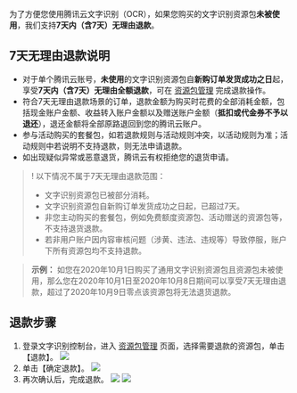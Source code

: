 为了方便您使用腾讯云文字识别（OCR），如果您购买的文字识别资源包**未被使用**，我们支持**7天内（含7天）无理由退款**。

## 7天无理由退款说明

- 对于单个腾讯云账号，**未使用**的文字识别资源包自**新购订单发货成功之日**起，享受**7天内（含7天）无理由全额退款**，可在 [资源包管理](https://console.cloud.tencent.com/ocr/packagemanage) 完成退款操作。
- 符合7天无理由退款场景的订单，退款金额为购买时花费的全部消耗金额，包括现金账户金额、收益转入账户金额以及赠送账户金额（**抵扣或代金券不予以退还**），退还金额将全部原路退回到您的腾讯云账户。
- 参与活动购买的套餐包，如若退款规则与活动规则冲突，以活动规则为准；活动规则中若说明不支持退款，则无法申请退款。
- 如出现疑似异常或恶意退货，腾讯云有权拒绝您的退货申请。

>! 以下情况不属于7天无理由退款范围：
> - 文字识别资源包已被部分消耗。
> - 文字识别资源包自新购订单发货成功之日起，已超过7天。
> - 非您主动购买的套餐包，例如免费额度资源包、活动赠送的资源包等，不支持退货退款。
> - 若非用户账户因内容审核问题（涉黄、违法、违规等）导致停服，账户下所有资源包均不支持退款。

> **示例：**
如您在2020年10月1日购买了通用文字识别资源包且资源包未被使用，那么您在2020年10月1日至2020年10月8日期间可以享受7天无理由退款，超过了2020年10月9日零点该资源包将无法退货退款。

## 退款步骤

1. 登录文字识别控制台，进入 [资源包管理](https://console.cloud.tencent.com/ocr/packagemanage) 页面，选择需要退款的资源包，单击【退款】。
![](https://main.qcloudimg.com/raw/75676840153734175e781f518c354e34.png)
2. 单击【确定退款】。
![](https://main.qcloudimg.com/raw/98db83e293efc424bc272a4bd6aa1f65.png)
3. 再次确认后，完成退款。
![](https://main.qcloudimg.com/raw/b598e00e91c6f82087b6f52482d6d5c0.png)
![](https://main.qcloudimg.com/raw/bae8eb0864e5075f080c76e28f44e044.png)

